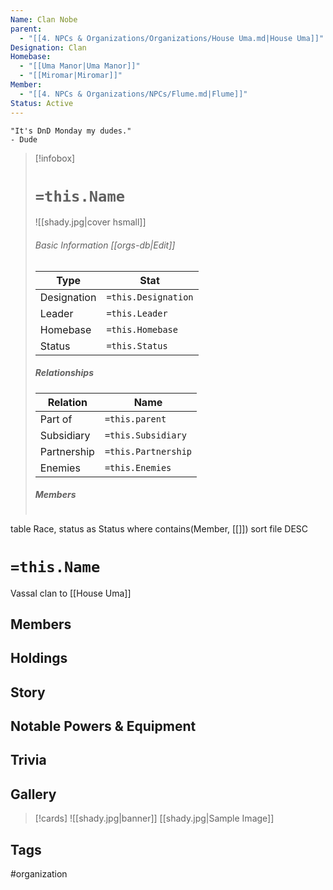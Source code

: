 ```yaml
---
Name: Clan Nobe
parent:
  - "[[4. NPCs & Organizations/Organizations/House Uma.md|House Uma]]"
Designation: Clan
Homebase:
  - "[[Uma Manor|Uma Manor]]"
  - "[[Miromar|Miromar]]"
Member:
  - "[[4. NPCs & Organizations/NPCs/Flume.md|Flume]]"
Status: Active
---
```

	"It's DnD Monday my dudes." 
	- Dude

> [!infobox]
> # `=this.Name`
> ![[shady.jpg|cover hsmall]]
> ###### Basic Information [[orgs-db|Edit]]
> | Type | Stat |
> | ---- | ---- |
> |Designation|`=this.Designation`|
> | Leader | `=this.Leader` |
> | Homebase | `=this.Homebase` |
> | Status | `=this.Status` |
> ##### Relationships
> | Relation| Name |
> | ---- | ---- |
> |Part of|`=this.parent`|
> |Subsidiary | `=this.Subsidiary`| 
> |Partnership|`=this.Partnership`|
> |Enemies|`=this.Enemies`|
> ##### Members
> ```dataview
table Race, status as Status
where contains(Member, [[]])
sort file DESC

# `=this.Name`
Vassal clan to [[House Uma]]
## Members
## Holdings
## Story
## Notable Powers & Equipment
## Trivia

## Gallery
>[!cards]
>![[shady.jpg|banner]]
>[[shady.jpg|Sample Image]]
>

## Tags
#organization